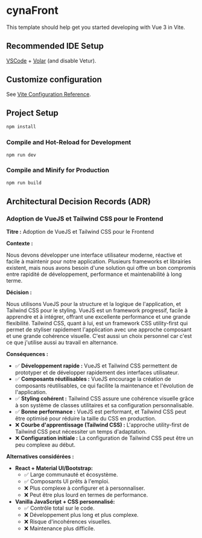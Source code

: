 # cynaFront

This template should help get you started developing with Vue 3 in Vite.

## Recommended IDE Setup

[VSCode](https://code.visualstudio.com/) + [Volar](https://marketplace.visualstudio.com/items?itemName=Vue.volar) (and disable Vetur).

## Customize configuration

See [Vite Configuration Reference](https://vite.dev/config/).

## Project Setup

```sh
npm install
```

### Compile and Hot-Reload for Development

```sh
npm run dev
```

### Compile and Minify for Production

```sh
npm run build
```

## Architectural Decision Records (ADR)

### Adoption de VueJS et Tailwind CSS pour le Frontend

**Titre :** Adoption de VueJS et Tailwind CSS pour le Frontend

**Contexte :**

Nous devons développer une interface utilisateur moderne, réactive et facile à maintenir pour notre application. Plusieurs frameworks et librairies existent, mais nous avons besoin d'une solution qui offre un bon compromis entre rapidité de développement, performance et maintenabilité à long terme.

**Décision :**

Nous utilisons VueJS pour la structure et la logique de l'application, et Tailwind CSS pour le styling. VueJS est un framework progressif, facile à apprendre et à intégrer, offrant une excellente performance et une grande flexibilité. Tailwind CSS, quant à lui, est un framework CSS utility-first qui permet de styliser rapidement l'application avec une approche composant et une grande cohérence visuelle. C'est aussi un choix personnel car c'est ce que j'utilise aussi au travail en alternance.

**Conséquences :**

*   ✅ **Développement rapide :** VueJS et Tailwind CSS permettent de prototyper et de développer rapidement des interfaces utilisateur.
*   ✅ **Composants réutilisables :** VueJS encourage la création de composants réutilisables, ce qui facilite la maintenance et l'évolution de l'application.
*   ✅ **Styling cohérent :** Tailwind CSS assure une cohérence visuelle grâce à son système de classes utilitaires et sa configuration personnalisable.
*   ✅ **Bonne performance :** VueJS est performant, et Tailwind CSS peut être optimisé pour réduire la taille du CSS en production.
*   ❌ **Courbe d'apprentissage (Tailwind CSS) :** L'approche utility-first de Tailwind CSS peut nécessiter un temps d'adaptation.
*   ❌ **Configuration initiale :** La configuration de Tailwind CSS peut être un peu complexe au début.

**Alternatives considérées :**

*   **React + Material UI/Bootstrap:**
    *   ✅ Large communauté et écosystème.
    *   ✅ Composants UI prêts à l'emploi.
    *   ❌ Plus complexe à configurer et à personnaliser.
    *   ❌ Peut être plus lourd en termes de performance.
*   **Vanilla JavaScript + CSS personnalisé:**
    *   ✅ Contrôle total sur le code.
    *   ❌ Développement plus long et plus complexe.
    *   ❌ Risque d'incohérences visuelles.
    *   ❌ Maintenance plus difficile.    